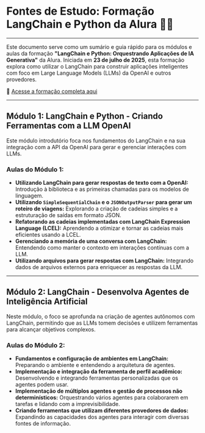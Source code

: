 # Fontes de Estudo: Formação LangChain e Python da Alura 🐍🤖

---

Este documento serve como um sumário e guia rápido para os módulos e aulas da formação **"LangChain e Python: Orquestrando Aplicações de IA Generativa"** da Alura. Iniciada em **23 de julho de 2025**, esta formação explora como utilizar o LangChain para construir aplicações inteligentes com foco em Large Language Models (LLMs) da OpenAI e outros provedores.

🔗 [Acesse a formação completa aqui](https://cursos.alura.com.br/formacao-langchain-orquestrando-aplicacoes-ia-generativa)

---

## Módulo 1: LangChain e Python - Criando Ferramentas com a LLM OpenAI

Este módulo introdutório foca nos fundamentos do LangChain e na sua integração com a API da OpenAI para gerar e gerenciar interações com LLMs.

### Aulas do Módulo 1:

* **Utilizando LangChain para gerar respostas de texto com a OpenAI:** Introdução à biblioteca e as primeiras chamadas para os modelos de linguagem.
* **Utilizando `SimpleSequentialChain` e o `JSONOutputParser` para gerar um roteiro de viagens:** Explorando a criação de cadeias simples e a estruturação de saídas em formato JSON.
* **Refatorando as cadeias implementadas com LangChain Expression Language (LCEL):** Aprendendo a otimizar e tornar as cadeias mais eficientes usando a LCEL.
* **Gerenciando a memória de uma conversa com LangChain:** Entendendo como manter o contexto em interações contínuas com a LLM.
* **Utilizando arquivos para gerar respostas com LangChain:** Integrando dados de arquivos externos para enriquecer as respostas da LLM.

---

## Módulo 2: LangChain - Desenvolva Agentes de Inteligência Artificial

Neste módulo, o foco se aprofunda na criação de agentes autônomos com LangChain, permitindo que as LLMs tomem decisões e utilizem ferramentas para alcançar objetivos complexos.

### Aulas do Módulo 2:

* **Fundamentos e configuração de ambientes em LangChain:** Preparando o ambiente e entendendo a arquitetura de agentes.
* **Implementação e integração da ferramenta de perfil acadêmico:** Desenvolvendo e integrando ferramentas personalizadas que os agentes podem usar.
* **Implementação de múltiplos agentes e gestão de processos não determinísticos:** Orquestrando vários agentes para colaborarem em tarefas e lidando com a imprevisibilidade.
* **Criando ferramentas que utilizam diferentes provedores de dados:** Expandindo as capacidades dos agentes para interagir com diversas fontes de informação.
